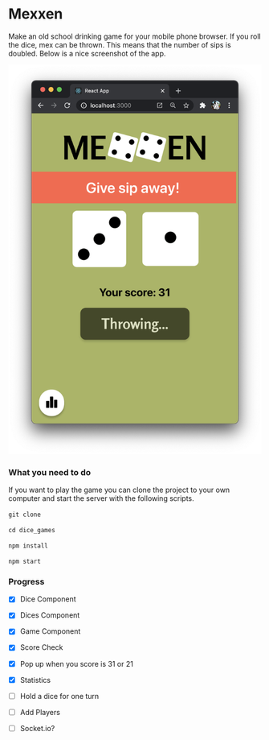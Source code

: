 # Mexxen

Make an old school drinking game for your mobile phone browser. If you roll the dice, mex can be thrown. This means that the number of sips is doubled. Below is a nice screenshot of the app.

![Screenshot](public/img/screenshot.png)

### What you need to do

If you want to play the game you can clone the project to your own computer and start the server with the following scripts.

```git clone```

```cd dice_games```

```npm install```

```npm start```

### Progress
- [x] Dice Component
- [x] Dices Component
- [x] Game Component
- [x] Score Check
- [x] Pop up when you score is 31 or 21
- [x] Statistics
- [ ] Hold a dice for one turn 
- [ ] Add Players
- [ ] Socket.io?


